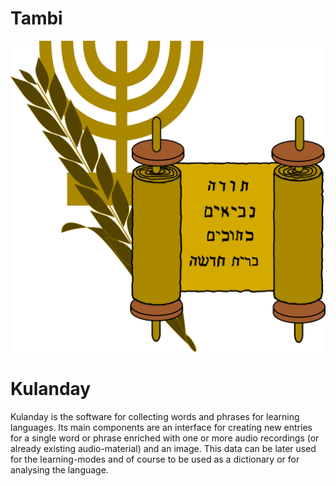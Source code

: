  <link rel="shortcut icon" type="image/x-icon" href="logo.ico">

# Tambi #
![logo](./logo2.png)

# Kulanday #

Kulanday is the software for collecting words and phrases for learning languages. Its main components are an interface for creating new entries for a single word or phrase enriched with one or more audio recordings (or already existing audio-material) and an image. This data can be later used for the learning-modes and of course to be used as a dictionary or for analysing the language.
